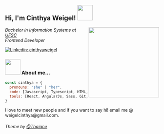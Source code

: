 <h2> Hi, I'm Cinthya Weigel! <img src="https://media.giphy.com/media/StdMpulVYA4AWpgEdl/giphy.gif" width="50"></h2>

<img align='right' src="https://media.giphy.com/media/dWxO36Jzd6bTSt5dIY/giphy.gif" width="230">

<p><em>Bachelor in Information Systems at <a href="https://ufsc.br/">UFSC</a>
</br>Frontend Developer
</em>
</p>

[![Linkedin: cinthyaweigel](https://img.shields.io/badge/-cinthyaweigel-blue?style=flat-square&logo=Linkedin&logoColor=white&link=https://www.linkedin.com/in/cinthyaweigel/)](https://www.linkedin.com/in/cinthyaweigel/)


### <img src="https://media.giphy.com/media/VgCDAzcKvsR6OM0uWg/giphy.gif" width="50"> About me...


```javascript
const cinthya = {
  pronouns: "she" | "her",
  code: [Javascript, Typescript, HTML, CSS, Java],
  tools: [React, AngularJs, Sass, Git, Google App Engine]
}
```

<p>I love to meet new people and if you want to say hi! email me @ weigelcinthya@gmail.com.</p>











###### Theme by [@Thaiane](https://github.com/Thaiane)
